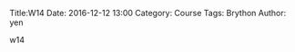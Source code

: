 Title:W14
Date: 2016-12-12 13:00
Category: Course
Tags: Brython
Author: yen

w14

<!--PELICAN_END-SUMMARY -->

<!-- 導入 Brython 標準程式庫 -->

<script type="text/javascript" 
    src="https://cdn.rawgit.com/brython-dev/brython/master/www/src/brython_dist.js">
</script>

<!-- 啟動 Brython -->
<script>
window.onload=function(){
brython(1);
}
</script>

<!-- 以下實際利用  Brython 畫圖 -->
<div id="ex1"></div>
<script type="  
hord1" width="600" height="400"></canvas>
from browser import document as doc
import math
</script>


